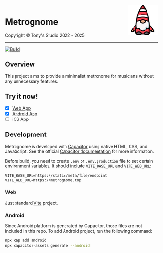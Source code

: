 <img src="src/assets/imgs/logo.png" alt="Metrognome Logo" width="100" height="100" align="right">

# Metrognome

Copyright &copy; Tony's Studio 2022 - 2025 

-----

[![Build](https://github.com/Lord-Turmoil/metrognome/actions/workflows/static.yml/badge.svg?branch=main)](https://github.com/Lord-Turmoil/metrognome/actions/workflows/static.yml)

## Overview

This project aims to provide a minimalist metronome for musicians without any unnecessary features.

## Try it now!

- [x] [Web App](https://metro.tonys-studio.top/)
- [x] [Android App](https://github.com/Lord-Turmoil/metrognome/releases/latest/download/metrognome-1.2.5.apk)
- [ ] iOS App

## Development

Metrognome is developed with [Capacitor](https://capacitorjs.com/) using native HTML, CSS, and JavaScript. See the official [Capacitor documentation](https://capacitorjs.com/docs) for more information.

Before build, you need to create `.env` or `.env.production` file to set certain environment variables. It should include `VITE_BASE_URL` and `VITE_WEB_URL`:

```
VITE_BASE_URL=https://static/meta/file/endpoint
VITE_WEB_URL=https://metrognome.top
```

### Web

Just standard [Vite](https://vite.dev/) project.

### Android

Since Android platform is generated by Capacitor, those files are not included in this repo. To add Android project, run the following command:

```bash
npx cap add android
npx capacitor-assets generate --android
```
